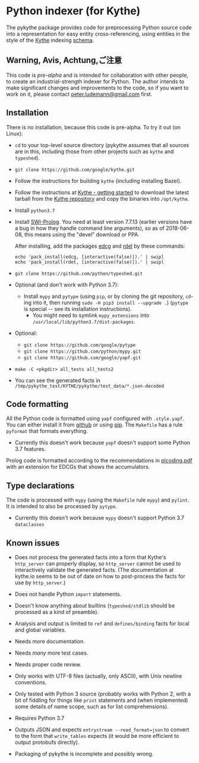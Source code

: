 # Python indexer (for Kythe)

The pykythe package provides code for preprocessing Python source code
into a representation for easy entity cross-referencing, using
entities in the style of the [Kythe](http://kythe.io) indexing
[schema](http://kythe.io/schema).

## Warning, Avis, Achtung,ご注意

This code is *pre-alpha* and is intended for collaboration with other
people, to create an industrial-strength indexer for Python. The
author intends to make significant changes and improvements to the
code, so if you want to work on it, please contact
<peter.ludemann@gmail.com> first.

## Installation

There is no installation, because this code is pre-alpha. To try it
out (on Linux):

* `cd` to your top-level source directory (pykythe assumes that all
  sources are in this, including those from other projects such as `kythe`
  and `typeshed`).

* `git clone https://github.com/google/kythe.git`

* Follow the instructions for building `kythe` (including installing Bazel).

* Follow the instructions at
  [Kythe - getting started](https://github.com/google/kythe#getting-started )
  to download the latest tarball from the
  [Kythe repository](https://github.com/google/kythe/releases) and copy the binaries
  into `/opt/kythe`.

* Install `python3.7`

* Install [SWI-Prolog](http://www.swi-prolog.org/Download.html). You
  need at least version 7.7.13 (earlier versions have a bug in how
  they handle command line arguments), so as of 2018-06-08, this means
  using the "devel" download or PPA.

  After installing, add the packages
  [edcg](https://github.com/mndrix/edcg) and
  [rdel](https://github.com/rla/rdet)
  by these commands:

  `echo 'pack_install(edcg, [interactive(false)]).' | swipl`<br>
  `echo 'pack_install(rdet, [interactive(false)]).' | swipl`

* `git clone https://github.com/python/typeshed.git`

* Optional (and don't work with Python 3.7):

  * Install `mypy` and `pytype` (using `pip`, or by cloning the git
    repository, `cd`-ing into it, then running `sudo -H pip3 install
    --upgrade .`) (`pytype` is special -- see its installation
    instructions).
    * You might need to symlink `mypy_extensions` into
      `/usr/local/lib/python3.7/dist-packages`.

* Optional:

	* `git clone https://github.com/google/pytype`
	* `git clone https://github.com/python/mypy.git`
	* `git clone https://github.com/google/yapf.git`

* `make -C <pkgdir> all_tests all_tests2`

* You can see the generated facts in `/tmp/pykythe_test/KYTHE/pykythe/test_data/*.json-decoded`

## Code formatting

All the Python code is formatted using `yapf` configured with `.style.yapf`.
You can either install it from [github](https://github.com/google/yapf)
or using [pip](https://pypi.python.org/pypi/yapf).
The `Makefile` has a rule `pyformat` that formats everything.

  * Currently this doesn't work because `yapf` doesn't support some Python 3.7 features.

Prolog code is formatted according to the recommendations in
[plcoding.pdf](http://www.covingtoninnovations.com/mc/plcoding.pdf)
with an extension for EDCGs that shows the accumulators.

## Type declarations

The code is processed with `mypy` (using the `Makefile` rule `mypy`) and
`pylint`. It is intended to also be processed by `pytype`.

  * Currently this doesn't work because `mypy` doesn't support Python 3.7
    `dataclasses`


## Known issues

* Does not process the generated facts into a form that Kythe's `http_server`
  can properly display, so `http_server` cannot be used to interactively
  validate the generated facts. (The documentation at kythe.io seems to be
  out of date on how to post-process the facts for use by `http_server`.)

* Does not handle Python `import` statements.

* Doesn't know anything about builtins (`typeshed/stdlib` should be
  processed as a kind of preamble).

* Analysis and output is limited to `ref` and `defines/binding` facts
  for local and global variables.

* Needs more documentation.

* Needs *many* more test cases.

* Needs proper code review.

* Only works with UTF-8 files (actually, only ASCII), with Unix
  newline conventions.

* Only tested with Python 3 source (probably works with Python 2, with
  a bit of fiddling for things like `print` statements and (when
  implemented) some details of name scope, such as for list
  comprehensions).

* Requires Python 3.7

* Outputs JSON and expects `entrystream --read_format=json` to convert
  to the form that `write_tables` expects (it would be more efficient
  to output protobufs directly).

* Packaging of pykythe is incomplete and possibly wrong.
